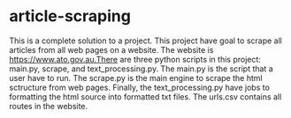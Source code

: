 # article-scraping
This is a complete solution to a project. This project have goal to scrape all articles from all web pages on a website. The website is https://www.ato.gov.au.There are three python scripts in this project: main.py, scrape, and text_processing.py. The main.py is the script that a user have to run. The scrape.py is the main engine to scrape the html sctructure from web pages. Finally, the text_processing.py have jobs to formatting the html source into formatted txt files. The urls.csv contains all routes in the website.
